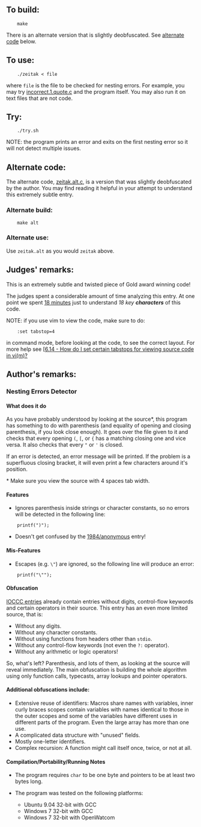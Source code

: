 ## To build:

``` <!---sh-->
    make
```

There is an alternate version that is slightly deobfuscated. See [alternate
code](#alternate-code) below.


## To use:

``` <!---sh-->
    ./zeitak < file
```

where `file` is the file to be checked for nesting errors. For example, you may
try [incorrect.1.quote.c](%%REPO_URL%%/2012/zeitak/incorrect.1.quote.c) and the program itself. You may also run it on
text files that are not code.


## Try:

``` <!---sh-->
    ./try.sh
```

NOTE: the program prints an error and exits on the first nesting error so it
will not detect multiple issues.


## Alternate code:

The alternate code, [zeitak.alt.c](%%REPO_URL%%/2012/zeitak/zeitak.alt.c), is a version that was slightly
deobfuscated by the author. You may find reading it helpful in your attempt to
understand this extremely subtle entry.


### Alternate build:

``` <!---sh-->
    make alt
```


### Alternate use:

Use `zeitak.alt` as you would `zeitak` above.


## Judges' remarks:

This is an extremely subtle and twisted piece of Gold award winning code!

The judges spent a considerable amount of time analyzing this entry.
At one point we spent
[18
minutes](https://web.archive.org/web/20130925190722/https://twitter.com/ioccc/status/252162898800033792)
just to understand _18 key **characters**_ of this code.

NOTE: if you use vim to view the code, make sure to do:

```
    :set tabstop=4
```

in command mode, before looking at the code, to see the correct layout. For more
help see [[6.14 - How do I set certain tabstops for viewing source code in
vi&#x28;m&#x29;?](../../faq.html#faq6_14)


## Author's remarks:

### Nesting Errors Detector


#### What does it do

As you have probably understood by looking at the source\*, this program has
something to do with parenthesis (and equality of opening and closing
parenthesis, if you look close enough). It goes over the file given to it and
checks that every opening `(`, `[`, or `{` has a matching closing one and
vice versa. It also checks that every `"` or `'` is closed.

If an error is detected, an error message will be printed. If the problem
is a superfluous closing bracket, it will even print a few characters
around it's position.

\* Make sure you view the source with 4 spaces tab width.


#### Features

* Ignores parenthesis inside strings or character constants, so no errors
  will be detected in the following line:

``` <!---c-->
    printf(")");
```

* Doesn't get confused by the [1984/anonymous](../../1984/anonymous/index.html) entry!


#### Mis-Features

* Escapes (e.g. `\"`) are ignored, so the following line will produce
  an error:

``` <!---c-->
    printf("\"");
```

#### Obfuscation

[IOCCC entries](../../years.html) already contain entries without digits, control-flow
keywords and certain operators in their source. This entry has an
even more limited source, that is:

* Without any digits.
* Without any character constants.
* Without using functions from headers other than `stdio`.
* Without any control-flow keywords (not even the `?:` operator).
* Without any arithmetic or logic operators!

So, what's left? Parenthesis, and lots of them, as looking at the source will
reveal immediately. The main obfuscation is building the whole algorithm using
only function calls, typecasts, array lookups and pointer operators.


#### Additional obfuscations include:

* Extensive reuse of identifiers: Macros share names with variables, inner
  curly braces scopes contain variables with names identical to those in the
  outer scopes and some of the variables have different uses in different
  parts of the program. Even the large array has more than one use.
* A complicated data structure with "unused" fields.
* Mostly one-letter identifiers.
* Complex recursion: A function might call itself once, twice, or not at all.


#### Compilation/Portability/Running Notes

* The program requires `char` to be one byte and pointers to be
  at least two bytes long.

* The program was tested on the following platforms:
    - Ubuntu 9.04 32-bit with GCC
    - Windows 7 32-bit with GCC
    - Windows 7 32-bit with OpenWatcom


<!--

    Copyright © 1984-2024 by Landon Curt Noll. All Rights Reserved.

    You are free to share and adapt this file under the terms of this license:

	Creative Commons Attribution-ShareAlike 4.0 International (CC BY-SA 4.0)

    For more information, see:

	https://creativecommons.org/licenses/by-sa/4.0/

-->
